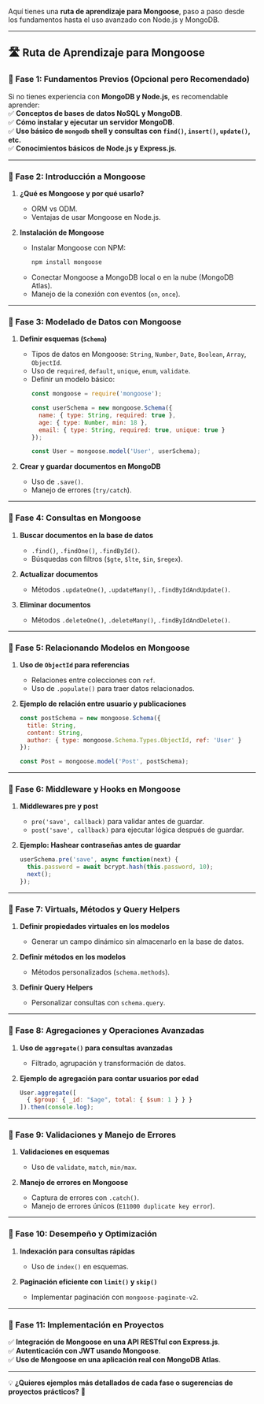 Aquí tienes una **ruta de aprendizaje para Mongoose**, paso a paso desde los fundamentos hasta el uso avanzado con Node.js y MongoDB.  

---

## **🛣️ Ruta de Aprendizaje para Mongoose**  

### **🔹 Fase 1: Fundamentos Previos (Opcional pero Recomendado)**  
Si no tienes experiencia con **MongoDB y Node.js**, es recomendable aprender:  
✅ **Conceptos de bases de datos NoSQL y MongoDB**.  
✅ **Cómo instalar y ejecutar un servidor MongoDB**.  
✅ **Uso básico de `mongodb` shell y consultas con `find()`, `insert()`, `update()`, etc.**  
✅ **Conocimientos básicos de Node.js y Express.js**.  

---

### **🔷 Fase 2: Introducción a Mongoose**
1. **¿Qué es Mongoose y por qué usarlo?**  
   - ORM vs ODM.  
   - Ventajas de usar Mongoose en Node.js.  

2. **Instalación de Mongoose**  
   - Instalar Mongoose con NPM:  
     ```sh
     npm install mongoose
     ```
   - Conectar Mongoose a MongoDB local o en la nube (MongoDB Atlas).  
   - Manejo de la conexión con eventos (`on`, `once`).  

---

### **🔹 Fase 3: Modelado de Datos con Mongoose**
1. **Definir esquemas (`Schema`)**  
   - Tipos de datos en Mongoose: `String`, `Number`, `Date`, `Boolean`, `Array`, `ObjectId`.  
   - Uso de `required`, `default`, `unique`, `enum`, `validate`.  
   - Definir un modelo básico:  
     ```js
     const mongoose = require('mongoose');

     const userSchema = new mongoose.Schema({
       name: { type: String, required: true },
       age: { type: Number, min: 18 },
       email: { type: String, required: true, unique: true }
     });

     const User = mongoose.model('User', userSchema);
     ```

2. **Crear y guardar documentos en MongoDB**  
   - Uso de `.save()`.  
   - Manejo de errores (`try/catch`).  

---

### **🔷 Fase 4: Consultas en Mongoose**
1. **Buscar documentos en la base de datos**  
   - `.find()`, `.findOne()`, `.findById()`.  
   - Búsquedas con filtros (`$gte`, `$lte`, `$in`, `$regex`).  

2. **Actualizar documentos**  
   - Métodos `.updateOne()`, `.updateMany()`, `.findByIdAndUpdate()`.  

3. **Eliminar documentos**  
   - Métodos `.deleteOne()`, `.deleteMany()`, `.findByIdAndDelete()`.  

---

### **🔹 Fase 5: Relacionando Modelos en Mongoose**
1. **Uso de `ObjectId` para referencias**  
   - Relaciones entre colecciones con `ref`.  
   - Uso de `.populate()` para traer datos relacionados.  

2. **Ejemplo de relación entre usuario y publicaciones**  
   ```js
   const postSchema = new mongoose.Schema({
     title: String,
     content: String,
     author: { type: mongoose.Schema.Types.ObjectId, ref: 'User' }
   });

   const Post = mongoose.model('Post', postSchema);
   ```

---

### **🔷 Fase 6: Middleware y Hooks en Mongoose**
1. **Middlewares pre y post**  
   - `pre('save', callback)` para validar antes de guardar.  
   - `post('save', callback)` para ejecutar lógica después de guardar.  

2. **Ejemplo: Hashear contraseñas antes de guardar**  
   ```js
   userSchema.pre('save', async function(next) {
     this.password = await bcrypt.hash(this.password, 10);
     next();
   });
   ```

---

### **🔹 Fase 7: Virtuals, Métodos y Query Helpers**
1. **Definir propiedades virtuales en los modelos**  
   - Generar un campo dinámico sin almacenarlo en la base de datos.  

2. **Definir métodos en los modelos**  
   - Métodos personalizados (`schema.methods`).  

3. **Definir Query Helpers**  
   - Personalizar consultas con `schema.query`.  

---

### **🔷 Fase 8: Agregaciones y Operaciones Avanzadas**
1. **Uso de `aggregate()` para consultas avanzadas**  
   - Filtrado, agrupación y transformación de datos.  

2. **Ejemplo de agregación para contar usuarios por edad**  
   ```js
   User.aggregate([
     { $group: { _id: "$age", total: { $sum: 1 } } }
   ]).then(console.log);
   ```

---

### **🔹 Fase 9: Validaciones y Manejo de Errores**
1. **Validaciones en esquemas**  
   - Uso de `validate`, `match`, `min/max`.  

2. **Manejo de errores en Mongoose**  
   - Captura de errores con `.catch()`.  
   - Manejo de errores únicos (`E11000 duplicate key error`).  

---

### **🔷 Fase 10: Desempeño y Optimización**
1. **Indexación para consultas rápidas**  
   - Uso de `index()` en esquemas.  

2. **Paginación eficiente con `limit()` y `skip()`**  
   - Implementar paginación con `mongoose-paginate-v2`.  

---

### **🔹 Fase 11: Implementación en Proyectos**
✅ **Integración de Mongoose en una API RESTful con Express.js**.  
✅ **Autenticación con JWT usando Mongoose**.  
✅ **Uso de Mongoose en una aplicación real con MongoDB Atlas**.  

---

💡 **¿Quieres ejemplos más detallados de cada fase o sugerencias de proyectos prácticos?** 🚀
